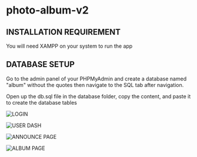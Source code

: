 # photo-album-v2

## INSTALLATION REQUIREMENT
You will need XAMPP on your system to run the app

## DATABASE SETUP
Go to the admin panel of your PHPMyAdmin and create a database named "album" without the quotes then navigate to the SQL tab after navigation.

Open up the db.sql file in the database folder, copy the content, and paste it to create the database tables

![LOGIN](https://github.com/mdjibril/photo-album-v2/assets/34494733/d54daa79-8335-45ac-8f19-d0336bdf261c)

![USER DASH](https://github.com/mdjibril/photo-album-v2/assets/34494733/b8929776-504a-4b60-80f8-a65c7713f758)

![ANNOUNCE PAGE](https://github.com/mdjibril/photo-album-v2/assets/34494733/073ede94-75ec-4f8f-94ae-05dee636c598)

![ALBUM PAGE](https://github.com/mdjibril/photo-album-v2/assets/34494733/3d96edad-aa1e-4786-a118-a1fe07c643fe)
